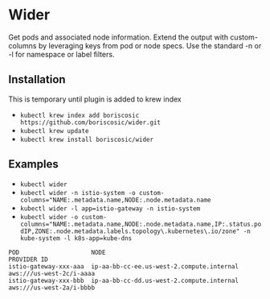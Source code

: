 # Wider
Get pods and associated node information. Extend the output with custom-columns by leveraging keys from pod or node specs. Use the standard -n or -l for namespace or label filters.

## Installation
This is temporary until plugin is added to krew index

- `kubectl krew index add boriscosic https://github.com/boriscosic/wider.git`
- `kubectl krew update`
- `kubectl krew install boriscosic/wider`

## Examples
- `kubectl wider`
- `kubectl wider -n istio-system -o custom-columns="NAME:.metadata.name,NODE:.node.metadata.name`
- `kubectl wider -l app=istio-gateway -n istio-system`
- `kubectl wider -o custom-columns="NAME:.metadata.name,NODE:.node.metadata.name,IP:.status.podIP,ZONE:.node.metadata.labels.topology\.kubernetes\.io/zone" -n kube-system -l k8s-app=kube-dns`

```
POD                    NODE                                        PROVIDER ID
istio-gateway-xxx-aaa  ip-aa-bb-cc-ee.us-west-2.compute.internal   aws:///us-west-2c/i-aaaa
istio-gateway-xxx-bbb  ip-aa-bb-cc-dd.us-west-2.compute.internal   aws:///us-west-2a/i-bbbb
```
